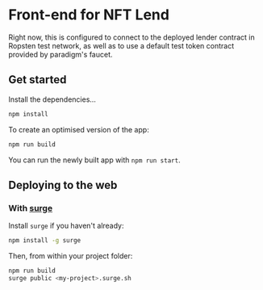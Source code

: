 # Front-end for NFT Lend

Right now, this is configured to connect to the deployed lender contract in Ropsten test network, as well as to use a default test token contract provided by paradigm's faucet.

## Get started

Install the dependencies...

```bash
npm install
```

To create an optimised version of the app:

```bash
npm run build
```

You can run the newly built app with `npm run start`. 

## Deploying to the web

### With [surge](https://surge.sh/)

Install `surge` if you haven't already:

```bash
npm install -g surge
```

Then, from within your project folder:

```bash
npm run build
surge public <my-project>.surge.sh
```

